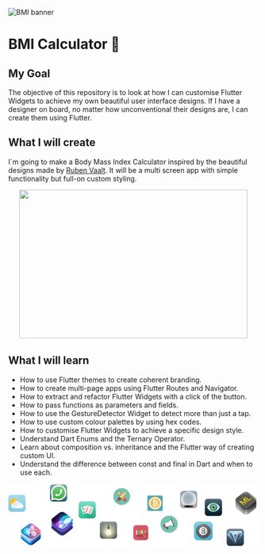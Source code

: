 ![BMI banner](https://fitnessvolt.com/wp-content/uploads/2018/06/anllela-sagra-1024x543.jpg)


# BMI Calculator 💪

## My Goal

The objective of this repository is to look at how I can customise Flutter Widgets to achieve my own beautiful user interface designs. If  I have a designer on board, no matter how unconventional their designs are, I can create them using Flutter.


## What I will create

I´m going to make a Body Mass Index Calculator inspired by the beautiful designs made by [Ruben Vaalt](https://dribbble.com/shots/4585382-Simple-BMI-Calculator). It will be a multi screen app with simple functionality but full-on custom styling.

<p align="center">
  <img width="460" height="300" src="https://github.com/erikmaide/test/blob/master/bmi.gif">
</p>

## What I will learn

- How to use Flutter themes to create coherent branding. 
- How to create multi-page apps using Flutter Routes and Navigator.
- How to extract and refactor Flutter Widgets with a click of the button. 
- How to pass functions as parameters and fields.
- How to use the GestureDetector Widget to detect more than just a tap.
- How to use custom colour palettes by using hex codes.
- How to customise Flutter Widgets to achieve a specific design style.
- Understand Dart Enums and the Ternary Operator.
- Learn about composition vs. inheritance and the Flutter way of creating custom UI.
- Understand the difference between const and final in Dart and when to use each.

![End Banner](https://github.com/erikmaide/test/blob/master/footer.png)
